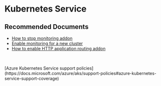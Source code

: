<properties
    pageTitle="AddOn related issues"
    description="AddOn related issues"
    service="microsoft.containerservices"
    resource="managedclusters"
    authors="v-miegge, ChiragPavecha"
    ms.author="chiragpa"
    displayOrder=""
    selfHelpType="generic"
    supportTopicIds="32637177"
    resourceTags="linux"
    productPesIds="16450"
    cloudEnvironments="public"
    articleId="7b2fdf44-3686-499c-8672-d22d86a70b05"
/>

# Kubernetes Service

## **Recommended Documents**

* [How to stop monitoring addon](https://docs.microsoft.com/azure/azure-monitor/insights/container-insights-optout)<br>
* [Enable monitoring for a new cluster](https://docs.microsoft.com/azure/azure-monitor/insights/container-insights-onboard#enable-monitoring-for-a-new-cluster)<br>
* [How to enable HTTP application routing addon](https://docs.microsoft.com/azure/aks/http-application-routing)<br>
<br>
<br>
[Azure Kubernetes Service support policies](https://docs.microsoft.com/azure/aks/support-policies#azure-kubernetes-service-support-coverage)
